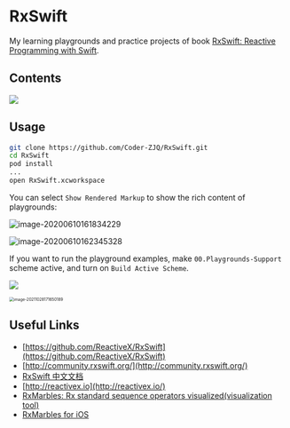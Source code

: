 # RxSwift
My learning playgrounds and practice projects of book [RxSwift: Reactive Programming with Swift](https://store.raywenderlich.com/products/rxswift).

## Contents

![](https://gitee.com/coder-zjq/ImageHost/raw/master/jqz3.tech/contents.png)

## Usage

``` bash
git clone https://github.com/Coder-ZJQ/RxSwift.git
cd RxSwift
pod install
...
open RxSwift.xcworkspace
```

You can select `Show Rendered Markup` to show the rich content of playgrounds:

![image-20200610161834229](https://image.jqz3.tech/blog/image-20200610161834229.png)

![image-20200610162345328](https://image.jqz3.tech/blog/image-20200610162345328.png)

If you want to run the playground examples,  make `00.Playgrounds-Support` scheme active, and turn on `Build Active Scheme`.

![](https://image.jqz3.tech/blog/20200610161348.png)

<img src="https://image.jqz3.tech/blog/image-20211028171650189.png" alt="image-20211028171650189" style="zoom: 50%;" />

## Useful Links

- [https://github.com/ReactiveX/RxSwift](https://github.com/ReactiveX/RxSwift)
- [http://community.rxswift.org/](http://community.rxswift.org/)
- [RxSwift 中文文档](https://beeth0ven.github.io/RxSwift-Chinese-Documentation/)
- [http://reactivex.io](http://reactivex.io/)
- [RxMarbles: Rx standard sequence operators visualized(visualization tool)](http://rxmarbles.com/)
- [RxMarbles for iOS](https://github.com/RxSwiftCommunity/RxMarbles)

